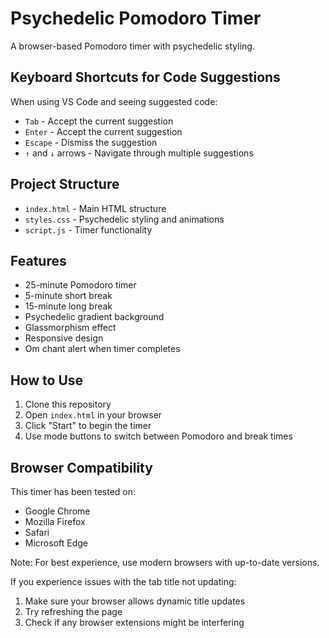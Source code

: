 # Psychedelic Pomodoro Timer

A browser-based Pomodoro timer with psychedelic styling.

## Keyboard Shortcuts for Code Suggestions

When using VS Code and seeing suggested code:
- `Tab` - Accept the current suggestion
- `Enter` - Accept the current suggestion
- `Escape` - Dismiss the suggestion
- `↑` and `↓` arrows - Navigate through multiple suggestions

## Project Structure

- `index.html` - Main HTML structure
- `styles.css` - Psychedelic styling and animations
- `script.js` - Timer functionality

## Features

- 25-minute Pomodoro timer
- 5-minute short break
- 15-minute long break
- Psychedelic gradient background
- Glassmorphism effect
- Responsive design
- Om chant alert when timer completes

## How to Use

1. Clone this repository
2. Open `index.html` in your browser
3. Click "Start" to begin the timer
4. Use mode buttons to switch between Pomodoro and break times 

## Browser Compatibility

This timer has been tested on:
- Google Chrome
- Mozilla Firefox
- Safari
- Microsoft Edge

Note: For best experience, use modern browsers with up-to-date versions.

If you experience issues with the tab title not updating:
1. Make sure your browser allows dynamic title updates
2. Try refreshing the page
3. Check if any browser extensions might be interfering 
